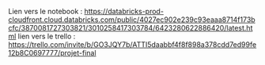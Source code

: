 Lien vers le notebook : 
https://databricks-prod-cloudfront.cloud.databricks.com/public/4027ec902e239c93eaaa8714f173bcfc/3870081727303821/3010258417303784/6423280622886420/latest.html
lien vers le trello : https://trello.com/invite/b/GO3JQY7b/ATTI5daabbf4f8f898a378cdd7ed99fe12b8C0697777/projet-final
